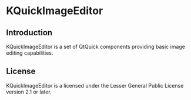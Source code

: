 # KQuickImageEditor

## Introduction

KQuickImageEditor is a set of QtQuick components providing basic image editing
capabilities.

## License

KQuickImageEditor is a licensed under the Lesser General Public License version
2.1 or later.
